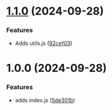 # [1.1.0](https://github.com/alan-eicker/gh-package-demo/compare/v1.0.0...v1.1.0) (2024-09-28)


### Features

* Adds utils.js ([92cef03](https://github.com/alan-eicker/gh-package-demo/commit/92cef030a40fcc8fd6f1269dc4994fd44454b4cd))

# 1.0.0 (2024-09-28)


### Features

* adds index.js ([5de301b](https://github.com/alan-eicker/gh-package-demo/commit/5de301bdc3cd7f6f77a460132815493eae522ba0))
